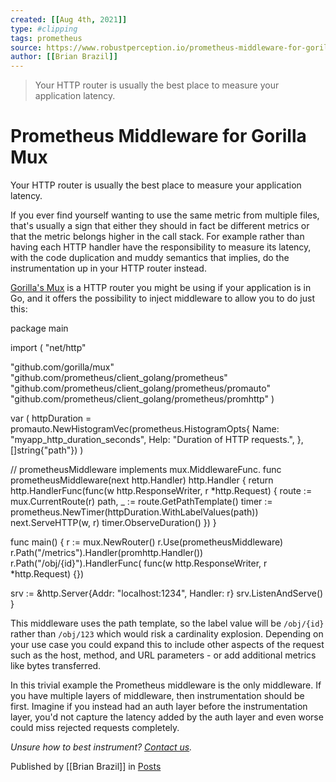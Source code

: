 ```yaml
---
created: [[Aug 4th, 2021]]
type: #clipping
tags: prometheus 
source: https://www.robustperception.io/prometheus-middleware-for-gorilla-mux
author: [[Brian Brazil]] 
---
```

> Your HTTP router is usually the best place to measure your application latency.

# Prometheus Middleware for Gorilla Mux


Your HTTP router is usually the best place to measure your application latency.

If you ever find yourself wanting to use the same metric from multiple files, that's usually a sign that either they should in fact be different metrics or that the metric belongs higher in the call stack. For example rather than having each HTTP handler have the responsibility to measure its latency, with the code duplication and muddy semantics that implies, do the instrumentation up in your HTTP router instead.

[Gorilla's Mux](https://www.gorillatoolkit.org/pkg/mux) is a HTTP router you might be using if your application is in Go, and it offers the possibility to inject middleware to allow you to do just this:

package main
  
import (
  "net/http"

  "github.com/gorilla/mux"
  "github.com/prometheus/client\_golang/prometheus"
  "github.com/prometheus/client\_golang/prometheus/promauto"
  "github.com/prometheus/client\_golang/prometheus/promhttp"
)

var (
  httpDuration = promauto.NewHistogramVec(prometheus.HistogramOpts{
    Name: "myapp\_http\_duration\_seconds",
    Help: "Duration of HTTP requests.",
  }, \[\]string{"path"})
)

// prometheusMiddleware implements mux.MiddlewareFunc.
func prometheusMiddleware(next http.Handler) http.Handler {
  return http.HandlerFunc(func(w http.ResponseWriter, r \*http.Request) {
    route := mux.CurrentRoute(r)
    path, \_ := route.GetPathTemplate()
    timer := prometheus.NewTimer(httpDuration.WithLabelValues(path))
    next.ServeHTTP(w, r)
    timer.ObserveDuration()
  })
}

func main() {
  r := mux.NewRouter()
  r.Use(prometheusMiddleware)
  r.Path("/metrics").Handler(promhttp.Handler())
  r.Path("/obj/{id}").HandlerFunc(
    func(w http.ResponseWriter, r \*http.Request) {})

  srv := &http.Server{Addr: "localhost:1234", Handler: r}
  srv.ListenAndServe()
}

This middleware uses the path template, so the label value will be `/obj/{id}` rather than `/obj/123` which would risk a cardinality explosion. Depending on your use case you could expand this to include other aspects of the request such as the host, method, and URL parameters - or add additional metrics like bytes transferred.

In this trivial example the Prometheus middleware is the only middleware. If you have multiple layers of middleware, then instrumentation should be first. Imagine if you instead had an auth layer before the instrumentation layer, you'd not capture the latency added by the auth layer and even worse could miss rejected requests completely.

_Unsure how to best instrument? [Contact us](mailto:prometheus@robustperception.io)._

Published by [[Brian Brazil]] in [Posts](https://www.robustperception.io/category/posts)
